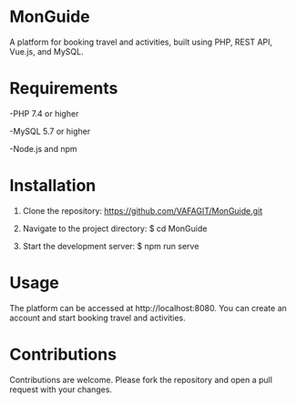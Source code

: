 # MonGuide
  A platform for booking travel and activities, built using PHP, REST API, Vue.js, and MySQL.


# Requirements

  -PHP 7.4 or higher

  -MySQL 5.7 or higher

  -Node.js and npm

# Installation

  1. Clone the repository:
    https://github.com/VAFAGIT/MonGuide.git
    
  2. Navigate to the project directory:
 $ cd MonGuide
      
  3. Start the development server:
$ npm run serve

# Usage
The platform can be accessed at http://localhost:8080. 
You can create an account and start booking travel and activities.

# Contributions
Contributions are welcome. Please fork the repository and open a pull request with your changes.
